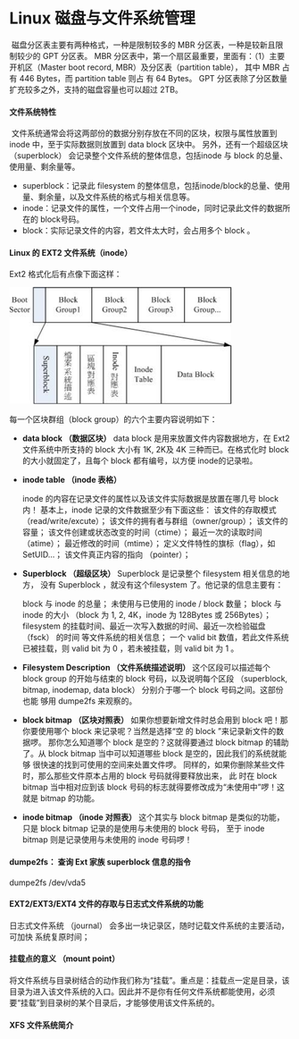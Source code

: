 # Linux 磁盘与文件系统管理

​	磁盘分区表主要有两种格式，一种是限制较多的 MBR 分区表，一种是较新且限制较少的
GPT 分区表。
MBR 分区表中，第一个扇区最重要，里面有：（1）主要开机区（Master boot record,
MBR）及分区表（partition table）， 其中 MBR 占有 446 Bytes，而 partition table 则占
有 64 Bytes。
GPT 分区表除了分区数量扩充较多之外，支持的磁盘容量也可以超过 2TB。

#### 文件系统特性

​	文件系统通常会将这两部份的数据分别存放在不同的区块，权限与属性放置到 inode 中，至于实际数据则放置到 data block 区块中。 另外，还有一个超级区块 （superblock） 会记录整个文件系统的整体信息，包括inode 与 block 的总量、使用量、剩余量等。

- superblock：记录此 filesystem 的整体信息，包括inode/block的总量、使用量、剩余量，以及文件系统的格式与相关信息等。
- inode：记录文件的属性，一个文件占用一个inode，同时记录此文件的数据所在的 block号码。
- block：实际记录文件的内容，若文件太大时，会占用多个 block 。

#### Linux 的 EXT2 文件系统（inode）

Ext2 格式化后有点像下面这样：

![Snipaste_2019-04-19_14-39-24](images/Snipaste_2019-04-19_14-39-24.png)

每一个区块群组（block group）的六个主要内容说明如下：

- **data block （数据区块）**
  data block 是用来放置文件内容数据地方，在 Ext2 文件系统中所支持的 block 大小有 1K, 2K及 4K 三种而已。在格式化时 block 的大小就固定了，且每个 block 都有编号，以方便 inode的记录啦。

- **inode table （inode 表格）**

  inode 的内容在记录文件的属性以及该文件实际数据是放置在哪几号 block 内！ 基本上，inode 记录的文件数据至少有下面这些：
  该文件的存取模式（read/write/excute）；
  该文件的拥有者与群组（owner/group）；
  该文件的容量；
  该文件创建或状态改变的时间（ctime）；
  最近一次的读取时间（atime）；
  最近修改的时间（mtime）；
  定义文件特性的旗标（flag），如 SetUID...；
  该文件真正内容的指向 （pointer）；

- **Superblock （超级区块）**
  Superblock 是记录整个 filesystem 相关信息的地方， 没有 Superblock ，就没有这个filesystem 了。他记录的信息主要有：

  block 与 inode 的总量；
  未使用与已使用的 inode / block 数量；
  block 与 inode 的大小 （block 为 1, 2, 4K，inode 为 128Bytes 或 256Bytes）；
  filesystem 的挂载时间、最近一次写入数据的时间、最近一次检验磁盘 （fsck） 的时间
  等文件系统的相关信息；
  一个 valid bit 数值，若此文件系统已被挂载，则 valid bit 为 0 ，若未被挂载，则 valid bit
  为 1 。

- **Filesystem Description （文件系统描述说明）**
  这个区段可以描述每个 block group 的开始与结束的 block 号码，以及说明每个区段
  （superblock, bitmap, inodemap, data block） 分别介于哪一个 block 号码之间。这部份也能
  够用 dumpe2fs 来观察的。

- **block bitmap （区块对照表）**
  如果你想要新增文件时总会用到 block 吧！那你要使用哪个 block 来记录呢？当然是选择“空
  的 block ”来记录新文件的数据啰。 那你怎么知道哪个 block 是空的？这就得要通过 block
  bitmap 的辅助了。从 block bitmap 当中可以知道哪些 block 是空的，因此我们的系统就能够
  很快速的找到可使用的空间来处置文件啰。
  同样的，如果你删除某些文件时，那么那些文件原本占用的 block 号码就得要释放出来， 此
  时在 block bitmap 当中相对应到该 block 号码的标志就得要修改成为“未使用中”啰！这就是
  bitmap 的功能。

- **inode bitmap （inode 对照表）**
  这个其实与 block bitmap 是类似的功能，只是 block bitmap 记录的是使用与未使用的 block
  号码， 至于 inode bitmap 则是记录使用与未使用的 inode 号码啰！

  

#### dumpe2fs： 查询 Ext 家族 superblock 信息的指令

dumpe2fs /dev/vda5



#### EXT2/EXT3/EXT4 文件的存取与日志式文件系统的功能

日志式文件系统 （journal） 会多出一块记录区，随时记载文件系统的主要活动，可加快
系统复原时间；

#### 挂载点的意义 （mount point）

​	将文件系统与目录树结合的动作我们称为“挂载”。重点是：挂载点一定是目录，该目录为进入该文件系统的入口。因此并不是你有任何文件系统都能使用，必须要“挂载”到目录树的某个目录后，才能够使用该文件系统的。

#### XFS 文件系统简介

